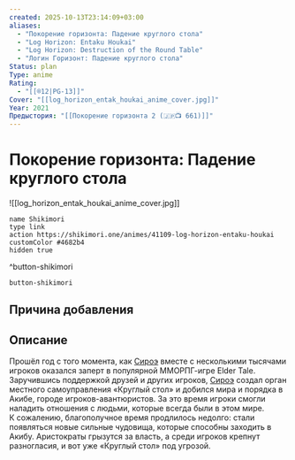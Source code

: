 ```yaml
---
created: 2025-10-13T23:14:09+03:00
aliases:
  - "Покорение горизонта: Падение круглого стола"
  - "Log Horizon: Entaku Houkai"
  - "Log Horizon: Destruction of the Round Table"
  - "Логин Горизонт: Падение круглого стола"
Status: plan
Type: anime
Rating:
  - "[[®️12|PG-13]]"
Cover: "[[log_horizon_entak_houkai_anime_cover.jpg]]"
Year: 2021
Предыстория: "[[Покорение горизонта 2 (🇯🇵📺 661)]]"
---
```


# Покорение горизонта: Падение круглого стола

![[log_horizon_entak_houkai_anime_cover.jpg]]



```button
name Shikimori
type link
action https://shikimori.one/animes/41109-log-horizon-entaku-houkai
customColor #4682b4
hidden true
```
^button-shikimori





`button-shikimori`

## Причина добавления




## Описание

Прошёл год с того момента, как [Сироэ](https://shikimori.one/characters/81367-shiroe) вместе с несколькими тысячами игроков оказался заперт в популярной ММОРПГ-игре Elder Tale. Заручившись поддержкой друзей и других игроков, [Сироэ](https://shikimori.one/characters/81367-shiroe) создал орган местного самоуправления «Круглый стол» и добился мира и порядка в Акибе, городе игроков-авантюристов. За это время игроки смогли наладить отношения с людьми, которые всегда были в этом мире.  
К сожалению, благополучное время продлилось недолго: стали появляться новые сильные чудовища, которые способны заходить в Акибу. Аристократы грызутся за власть, а среди игроков крепнут разногласия, и вот уже «Круглый стол» под угрозой.
